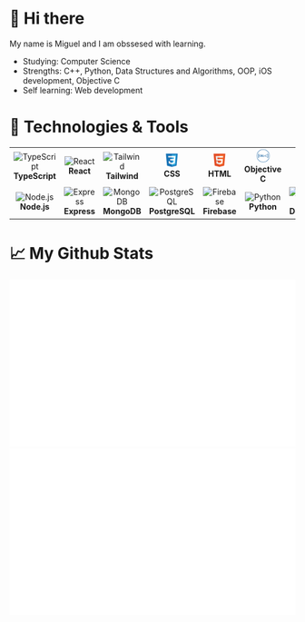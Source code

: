 # 👋 Hi there

My name is Miguel and I am obssesed with learning.

- Studying: Computer Science
- Strengths: C++, Python, Data Structures and Algorithms, OOP, iOS development, Objective C
- Self learning: Web development

# 🔧 Technologies & Tools

<div align="center">
 <table>
   <tr>
     <td align="center" height="54" width="54">
       <img
         src="https://cdn.jsdelivr.net/gh/devicons/devicon/icons/typescript/typescript-plain.svg"
         width="24"
         height="24"
         alt="TypeScript"
       />
       <br /><strong>TypeScript</strong>
     </td>
     <td align="center" height="54" width="54">
       <img
         src="https://cdn.jsdelivr.net/gh/devicons/devicon/icons/react/react-original.svg"
         width="24"
         height="24"
         alt="React"
       />
       <br /><strong>React</strong>
     </td>
     <td align="center" height="54" width="54">
       <img
         src="https://cdn.jsdelivr.net/gh/devicons/devicon/icons/tailwindcss/tailwindcss-plain.svg"
         width="24"
         height="24"
         alt="Tailwind"
       />
       <br /><strong>Tailwind</strong>
     </td>
    <td align="center" height="54" width="54">
       <img
         src="https://github.com/devicons/devicon/blob/v2.15.1/icons/css3/css3-original.svg"
         width="24"
         height="24"
         alt="CSS"
       />
       <br /><strong>CSS</strong>
     </td>
    <td align="center" height="54" width="54">
       <img
         src="https://github.com/devicons/devicon/blob/v2.15.1/icons/html5/html5-original.svg"
         width="24"
         height="24"
         alt="HTML"
       />
       <br /><strong>HTML</strong>
     </td>
    <td align="center" height="54" width="54">
       <img
         src="https://github.com/devicons/devicon/blob/v2.15.1/icons/objectivec/objectivec-plain.svg"
         width="24"
         height="24"
         alt="Objective C"
       />
       <br /><strong>Objective C</strong>
     </td>
    <td align="center" height="54" width="54">
       <img
         src="https://github.com/devicons/devicon/blob/v2.15.1/icons/cplusplus/cplusplus-original.svg"
         width="24"
         height="24"
         alt="C++"
       />
       <br /><strong>C++</strong>
     </td>
   </tr>
   <tr>
     <td align="center" height="54" width="54">
       <img
         src="https://cdn.jsdelivr.net/gh/devicons/devicon/icons/nodejs/nodejs-original.svg"
         width="24"
         height="24"
         alt="Node.js"
       />
       <br /><strong>Node.js</strong>
     </td>
     <td align="center" height="54" width="54">
       <img
         src="https://cdn.jsdelivr.net/gh/devicons/devicon/icons/express/express-original.svg"
         width="24"
         height="24"
         alt="Express"
       />
       <br /><strong>Express</strong>
     </td>
     <td align="center" height="54" width="54">
       <img
         src="https://cdn.jsdelivr.net/gh/devicons/devicon/icons/mongodb/mongodb-original.svg"
         width="24"
         height="24"
         alt="MongoDB"
       />
       <br /><strong>MongoDB</strong>
     </td>
     <td align="center" height="54" width="54">
       <img
         src="https://cdn.jsdelivr.net/gh/devicons/devicon/icons/postgresql/postgresql-original.svg"
         width="24"
         height="24"
         alt="PostgreSQL"
       />
       <br /><strong>PostgreSQL</strong>
     </td>
     <td align="center" height="54" width="54">
       <img
         src="https://cdn.jsdelivr.net/gh/devicons/devicon/icons/firebase/firebase-plain.svg"
         width="24"
         height="24"
         alt="Firebase"
       />
       <br /><strong>Firebase</strong>
     </td>
     <td align="center" height="54" width="54">
       <img
         src="https://cdn.jsdelivr.net/gh/devicons/devicon/icons/python/python-original.svg"
         width="24"
         height="24"
         alt="Python"
       />
       <br /><strong>Python</strong>
     </td>
     <td align="center" height="54" width="54">
       <img
         src="https://cdn.jsdelivr.net/gh/devicons/devicon/icons/docker/docker-original.svg"
         width="24"
         height="24"
         alt="Docker"
       />
       <br /><strong>Docker</strong>
     </td>
   </tr>
 </table>
</div>

# 📈 My Github Stats

<div align="center">

![](https://github.com/marriagav/mystats/blob/master/generated/overview.svg)
![](https://github.com/marriagav/mystats/blob/master/generated/languages.svg)

</div>
